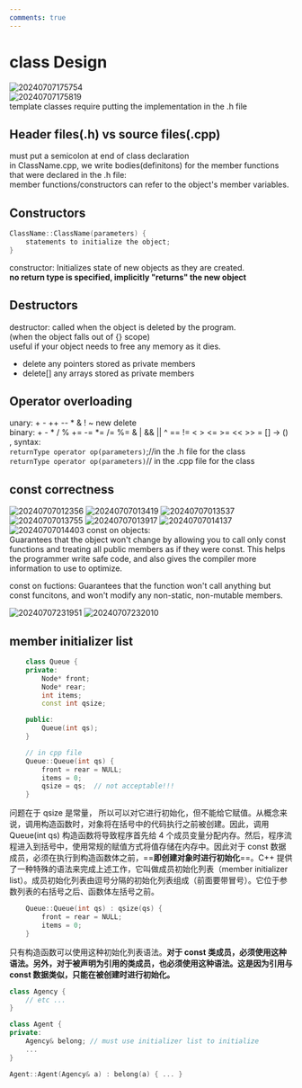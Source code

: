 ```yaml
---
comments: true
---
```


# class Design

![20240707175754](https://s2.loli.net/2024/07/07/WkRcmnsiNOfBXjJ.png)  
![20240707175819](https://s2.loli.net/2024/07/07/taj9wIJRSGWd2OC.png)  
template classes require putting the implementation in the .h file

## Header files(.h) vs source files(.cpp)

must put a semicolon at end of class declaration  
in ClassName.cpp, we write bodies(definitons) for the member functions that were declared in the .h file:  
member functions/constructors can refer to the object's member variables.  

## Constructors

```c++
ClassName::ClassName(parameters) {
    statements to initialize the object;
}
```

constructor: Initializes state of new objects as they are created.  
**no return type is specified, implicitly "returns" the new object**  

## Destructors

destructor: called when the object is deleted by the program.  
(when the object falls out of {} scope)  
useful if your object needs to free any memory as it dies.  

* delete any pointers stored as private members
* delete[] any arrays stored as private members  

## Operator overloading

unary: + - ++ -- * & ! ~ new delete  
binary: + - * / % += -= *= /= %= & | && || ^ == != < > <= >= << >> = [] -> () ,
syntax:  
`returnType operator op(parameters)`;//in the .h file for the class  
`returnType operator op(parameters)`// in the .cpp file for the class  

## const correctness

![20240707012356](https://s2.loli.net/2024/07/07/hBPzUCIZcHqL8s2.png)
![20240707013419](https://s2.loli.net/2024/07/07/1RL6HqxaUdpMzyI.png)
![20240707013537](https://s2.loli.net/2024/07/07/ZyloOwHg8rGcmsR.png)
![20240707013755](https://s2.loli.net/2024/07/07/TbotS36QrsFzqGu.png)
![20240707013917](https://s2.loli.net/2024/07/07/ZDKdLro9Pc3mJ6p.png)
![20240707014137](https://s2.loli.net/2024/07/07/6oOIRMcCKAx32zB.png)
![20240707014403](https://s2.loli.net/2024/07/07/MxEWbOPHFZ8YRqo.png)
const on objects:  
Guarantees that the object won't change by allowing you to call only const functions and treating all public members as if they were const. This helps the programmer write safe code, and also gives the compiler more information to use to optimize.  

const on fuctions:
Guarantees that the function won't call anything but const funcitons, and won't modify any non-static, non-mutable members.  

![20240707231951](https://s2.loli.net/2024/07/07/DNE4eMHZoV2CAzX.png)
![20240707232010](https://s2.loli.net/2024/07/07/CkWUZnLblHDVduv.png)

## member initializer list

``` c++
    class Queue {
    private:
        Node* front;
        Node* rear;
        int items;
        const int qsize;

    public:
        Queue(int qs);
    }

    // in cpp file
    Queue::Queue(int qs) {
        front = rear = NULL;
        items = 0;
        qsize = qs;  // not acceptable!!!
    }
```

问题在于 qsize 是常量， 所以可以对它进行初始化，但不能给它赋值。从概念来说，调用构造函数时，对象将在括号中的代码执行之前被创建。因此，调用 Queue(int qs) 构造函数将导致程序首先给 4 个成员变量分配内存。然后，程序流程进入到括号中，使用常规的赋值方式将值存储在内存中。因此对于 const 数据成员，必须在执行到构造函数体之前，==**即创建对象时进行初始化**==。C++ 提供了一种特殊的语法来完成上述工作，它叫做成员初始化列表（member initializer list）。成员初始化列表由逗号分隔的初始化列表组成（前面要带冒号）。它位于参数列表的右括号之后、函数体左括号之前。  

``` C++
    Queue::Queue(int qs) : qsize(qs) {
        front = rear = NULL;
        items = 0;
    }
```

只有构造函数可以使用这种初始化列表语法。**对于 const 类成员，必须使用这种语法。另外，对于被声明为引用的类成员，也必须使用这种语法。这是因为引用与 const 数据类似，只能在被创建时进行初始化。**

``` c++
class Agency {
    // etc ...
}

class Agent {
private:
    Agency& belong; // must use initializer list to initialize
    ...
}

Agent::Agent(Agency& a) : belong(a) { ... }
```
